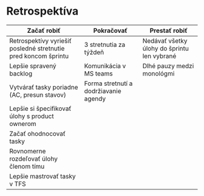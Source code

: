 # Retrospektíva

| **Začať robiť** | **Pokračovať** | **Prestať robiť** |
|-----------------|----------------|-------------------|
| Retrospektívy vyriešiť posledné stretnutie pred koncom šprintu | 3 stretnutia za týždeň | Nedávať všetky úlohy do šprintu len vybrané |
| Lepšie spravený backlog | Komunikácia v MS teams | Dlhé pauzy medzi monológmi |   
| Vytvárať tasky poriadne (AC, presun stavov) | Forma stretnutí a dodržiavanie agendy | |   
| Lepšie si špecifikovať úlohy s product ownerom |   |   |   
| Začať ohodnocovať tasky |   |   |   
| Rovnomerne rozdeľovať úlohy členom tímu |   |   |   
| Lepšie mastrovať tasky v TFS |   |   |   
